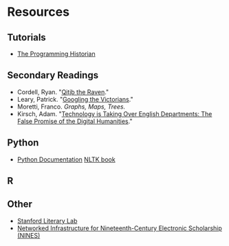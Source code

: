 # Resources

## Tutorials
* [The Programming Historian](http://programminghistorian.org/)

## Secondary Readings

* Cordell, Ryan. "[Qitjb the Raven](http://ryancordell.org/research/qijtb-the-raven/)."
* Leary, Patrick. "[Googling the Victorians](http://www.victorianresearch.org/googling.pdf)."
* Moretti, Franco. *Graphs, Maps, Trees.*
* Kirsch, Adam. "[Technology is Taking Over English Departments: The False Promise of the Digital Humanities](https://newrepublic.com/article/117428/limits-digital-humanities-adam-kirsch)."

## Python
* [Python Documentation](https://www.python.org/doc/)
[NLTK book](http://www.nltk.org/book/)

## R

## Other
* [Stanford Literary Lab](http://litlab.stanford.edu/)
* [Networked Infrastructure for Nineteenth-Century Electronic Scholarship (NINES)](https://www.nines.org)